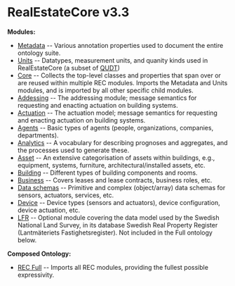 # RealEstateCore v3.3

**Modules:**
* [Metadata](metadata.html) -- Various annotation properties used to document the entire ontology suite.
* [Units](units.html) -- Datatypes, measurement units, and quanity kinds used in RealEstateCore (a subset of [QUDT](http://qudt.org))
* [Core](core.html) -- Collects the top-level classes and properties that span over or are reused within multiple REC modules. Imports the Metadata and Units modules, and is imported by all other specific child modules.
* [Addessing](addressing.html) -- The addressing module; message semantics for requesting and enacting actuation on building systems.
* [Actuation](actuation.html) -- The actuation model; message semantics for requesting and enacting actuation on building systems.
* [Agents](agents.html) -- Basic types of agents (people, organizations, companies, departments).
* [Analytics](analytics.html) --  A vocabulary for describing prognoses and aggregates, and the processes used to generate these.
* [Asset](asset.html) --  An extensive categorisation of assets within buildings, e.g., equipment, systems, furniture, architectural/installed assets, etc.
* [Building](building.html) -- Different types of building components and rooms.
* [Business](business.html) -- Covers leases and lease contracts, business roles, etc. 
* [Data schemas](dataschemas.html) -- Primitive and complex (object/array) data schemas for sensors, actuators, services, etc.
* [Device](device.html) -- Device types (sensors and actuators), device configuration, device actuation, etc.
* [LFR](lfr.html) -- Optional module covering the data model used by the Swedish National Land Survey, in its database Swedish Real Property Register (Lantmäteriets Fastighetsregister). Not included in the Full ontology below.

**Composed Ontology:**
* [REC Full](full.html) -- Imports all REC modules, providing the fullest possible expressivity.
